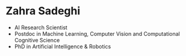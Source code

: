 # Zahra Sadeghi

- AI Research Scientist
- Postdoc in Machine Learning, Computer Vision and Computational Cognitive Science
- PhD in Artificial Intelligence & Robotics
